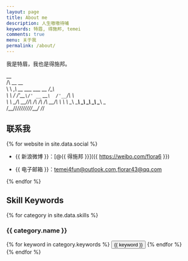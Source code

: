 ```yaml
---
layout: page
title: About me
description: 人生嗷嗷待哺
keywords: 特眉, 得施邦, temei
comments: true
menu: 关于我
permalink: /about/
---
```


我是特眉，我也是得施邦。


 __                                     
/\ \__                            __    
\ \ ,_\    __    ___ ___      __ /\_\   
 \ \ \/  /'__`\/' __` __`\  /'__`\/\ \  
  \ \ \_/\  __//\ \/\ \/\ \/\  __/\ \ \ 
   \ \__\ \____\ \_\ \_\ \_\ \____\\ \_\
    \/__/\/____/\/_/\/_/\/_/\/____/ \/_/
                                        
                                        

## 联系我

{% for website in site.data.social %}
* {{ 新浪微博 }}：[@{{ 得施邦 }}]({{ https://weibo.com/flora6 }})

* {{ 电子邮箱 }}：temei4fun@outlook.com,florar43@qq.com

{% endfor %}

## Skill Keywords

{% for category in site.data.skills %}
### {{ category.name }}
<div class="btn-inline">
{% for keyword in category.keywords %}
<button class="btn btn-outline" type="button">{{ keyword }}</button>
{% endfor %}
</div>
{% endfor %}
